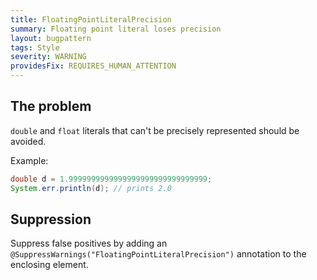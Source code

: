 ```yaml
---
title: FloatingPointLiteralPrecision
summary: Floating point literal loses precision
layout: bugpattern
tags: Style
severity: WARNING
providesFix: REQUIRES_HUMAN_ATTENTION
---
```


<!--
*** AUTO-GENERATED, DO NOT MODIFY ***
To make changes, edit the @BugPattern annotation or the explanation in docs/bugpattern.
-->

## The problem
`double` and `float` literals that can't be precisely represented should be
avoided.

Example:

```java
double d = 1.9999999999999999999999999999999;
System.err.println(d); // prints 2.0
```

## Suppression
Suppress false positives by adding an `@SuppressWarnings("FloatingPointLiteralPrecision")` annotation to the enclosing element.
